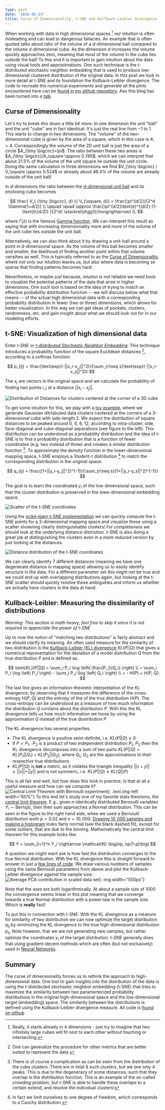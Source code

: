 ```yaml
---
type: post
date: "2016-05-23"
title: Curse of Dimensionality, t-SNE and Kullback-Leibler Divergence
---
```



When working with data in high dimensional spaces [^fn-highDimSpace] our intuition is often misleading and can lead to dangerous fallacies. An example that is often quoted talks about ratio of the volume of a $d$-dimensional ball compared to the volume $d$-dimensional cube. As the dimension $d$ increases the volume quickly approaches zero, meaning that most of the volume in the cube lies outside the ball! To this end it is important to gain intuition about the data using visual tools and approximations. One such technique is the t-distributed stochastic neighbor embedding that is used to produce low-dimensional clustered distribution of the original data. In this post we look in more detail at t-SNE and its foundation the Kullback-Leibler divergence. The code to recreate the numerical experiments and generate all the plots encountered here can be [found in my github repository](https://github.com/jotterbach/Data-Exploration-and-Numerical-Experimentation/blob/master/Numerical-Experimentation/t-SNE%20and%20the%20KL%20Divergence.ipynb). Aso this blog has been turned into a [talk](http://jotterbach.github.io/presentations/TSNE_KL-divergence).


## Curse of Dimensionality
Let's try to break this down a little bit more. In one dimension the unit "ball" and the unit "cube" are in fact identical: It's just the real line from $-1$ to $1$. This starts to change in two dimensions: The "volume" of the two-dimensional cube is given by the area of a square, which in this case is $A_\square=4$. Correspondingly the volume of the 2D unit ball is just the area of a circle $A_{\tiny \bigcirc}=\pi$. The ratio between these two areas is $A_{\tiny \bigcirc}/A_\square \approx 0.785$, which we can interpret that about $21.5\%$ of the volume of the unit square lie outside the unit circle. Doing the same calculation in three dimensions we find $V_{\tiny \bigcirc} / V_\square \approx 0.524$ or already about $46.4\%$ of the volume are already outside of the unit ball!

In $d$-dimensions the ratio between the [d-dimensional unit ball](https://en.wikipedia.org/wiki/N-sphere) and its enclosing cube becomes

$$
\frac{ V_{ {\tiny \bigcirc}, d} }{ V_{\square, d}} =  \frac{\pi^{d/2}}{2^d \Gamma(1+d/2)} \\
\qquad \quad \approx \frac{\pi^{d/2}\text{e}^{(d/2) (1- \text{ln}d/2)} }{2^d} \stackrel{d\gg1}{\longrightarrow} 0,
$$

where $\Gamma(z)$ is the famous [Gamma function](https://en.wikipedia.org/wiki/Gamma_function). We can interpret this result as saying that with increasing dimensionality more and more of the volume of the unit cube lies outside the unit ball.

Alternatively, we can also think about it by drawing a unit-ball around a point in d-dimensional space. As the volume of this ball becomes smaller and smaller, the likelihood of finding another point within that volume vansihes as well. This is typically referred to as the [Curse of Dimensionality](https://en.wikipedia.org/wiki/Curse_of_dimensionality), where not only our intuition leaves us, but also where data is becoming so sparse that finding patterns becomes hard.

Nevertheless, or maybe just because, intuiton is not reliable we need tools to visualize the potential patterns of the data that arise in higher dimensions. One such tool is based on the idea of trying to match an effective probability distribution function -- we will discuss below what that means -- of the actual high dimensional data with a corresponding probability distribution in fewer (two or three) dimensions, which allows for better visualization. In this way we can get ideas of pockets, clusters, randomness, etc. and gain insight about what we should look out for in our modeling efforts.


## t-SNE: Visualization of high dimensional data
Enter t-SNE or _[t-distributed Stochastic Neighbor Embedding](https://lvdmaaten.github.io/tsne/)_: This technique introduces a probability function of the square Euclidean distances [^fn-tsne-metric], according to a softmax function:

$$
p_{ij} = \frac{\text{exp}(-||x_i-x_j||^2)}{\sum_{r\neq s}\text{exp}(-||x_r-x_s||^2)}
$$

The $x_j$ are vectors in the original space and we calculate the probability of finding two points $i, j$ at a distance $||x_i - x_j||$.

![Distribution of Distances for clusters centered at the corner of a 3D cube](./imgs/3d_cube_cluster_distance_distribution.png)

To get some intuition for this, we play with a [toy example](https://github.com/jotterbach/Data-Exploration-and-Numerical-Experimentation/blob/master/Numerical-Experimentation/t-SNE%20and%20the%20KL%20Divergence.ipynb), where we generate Gaussian ditrisbuted data clusters centered at the corners of a 3-dimensional cube with side-length $2$. We expect the distribution of square distances to be peaked around $0$, $4$, $8$, $12$, according to intra-cluster, side, face-diagonal and cube-diagonal separations (see figure to the left). This distribution can be understood as a probability distribution and the idea of t-SNE is to find a probability distribution that is a function of fewer coordinates (e.g. two instead of three) and creates a similar distribution function [^fn-complication]. To approximate the density function in the lower-dimensional mapping space, t-SNE employs a Student-t distribution [^fn-Cauchy] to match the corresponding distribution in the original space:

$$
q_{ij} =  \frac{(1+||y_i-y_j||^2)^{-1}}{\sum_{r\neq s}(1+||y_r-y_s||^2)^{-1}}
$$

The goal is to learn the coordinated $y_i$ of the low-dimensional space, such that the cluster distribution is preserved in the lowe-dimensional embedding space.

![Scatter of the t-SNE coordinates](./imgs/tsne_3d_cube_corner_clusters.png)

Using the [scikit-learn t-SNE implementation](http://scikit-learn.org/stable/modules/generated/sklearn.manifold.TSNE.html) we can quickly compute the t-SNE points for a 2-dimensional mapping space and visualize those using a scatter showning clearly distinguishable clusters! For completeness we should look at the underlying distance distriution. t-SNE is also doing a great job at distinguishing the clusters even in a more reduced version by just looking at the distances.

![Distance distribution of the t-SNE coordinates](./imgs/tsne_2d_distance_dist.png)

We can clearly identify 7 different distances (meaning we have one degenerate distance in mapping space) allowing us to easily identify structure in the data. For a different parameter set this might not be true and we could end up with overlapping distributions again, but looking at the t-SNE scatter should quickly resolve these ambiguities and inform us whether we actually have clusters in the data at hand.


## Kullback-Leibler: Measuring the dissimilarity of distributions

_Warning: This section is math heavy, feel free to skip it since it is not required to appreciate the power of t-SNE_

Up to now the notion of "matching two distributions" is fairly abstract and we should clarify its meaning. An often used measure for the similarity of two distribution is the [Kullback-Leibler (KL) divergence](https://en.wikipedia.org/wiki/Kullback-Leibler_divergence) $KL(P\vert \vert Q)$ that gives a numerical representation for the deviation of a model distribution $Q$ from the true distribution $P$ and is defined as:

$$
\text{KL}(P||Q) = \sum_i P_i \log \left( \frac{P_i}{Q_i} \right) \\
 = \sum_i P_i \log \left( P_i \right) - \sum_i P_i \log \left( Q_i \right) \\
 = - H(P) + H(P, Q).
$$ 

The last line gives an information-theoretic interpretation of the KL divergence, by observing that it measures the difference of the cross-entropy $H(P, Q)$ and the entropy of the of the true distribution $H(P)$. The cross-entropy can be understood as a measure of how much information the distribution $Q$ contains about the distribution $P$. With this the KL divergence tells us how much information we loose by using the approximation $Q$ instead of the true dostribution $P$

The KL divergence has several properties

- The KL divergence is positive semi-definite, i.e. $KL(P \vert \vert Q) \geq 0$
- If $P = P_1 \cdot P_2$ is a product of two independent distribution $P_1$, $P_2$ then the KL divergence decomposes into a sum of two parts $KL(P\vert \vert Q) = KL(P_1 \vert \vert Q_1) + KL(P_2\vert \vert Q_2)$, where $Q_1$, $Q_2$ are the approximations to their respective true distributions
- $KL(P\vert \vert Q)$ is **not** a metric, as it violates the triangle inequality $\vert \vert x + y\vert \vert \leq \vert \vert x \vert \vert + \vert \vert y\vert \vert$ and is not symmeric, i.e. $KL(P\vert \vert Q) \neq KL(Q\vert \vert P)$

This is all fair and well, but how does this look in practice; is that at all a useful measure and how can we compute it?
![Central Limit Theorem with Bernoulli experiment](./imgs/central_limit_experiment.png){: .text.img-left width="60%"}
To this end let's study one of my favorite stats theorems, the [central limit theorem](https://en.wikipedia.org/wiki/Central_limit_theorem).  E.g., given $n$-identically distributed Bernoulli variables $Y_i \sim \text{Bern} (p)$, then their sum approaches a Normal distribution. This can be seen in the figure to the right hand side, whee we used a Bernoulli distribution woth $p=0.02$ and $n=10,000$. [Drawing $10,000$ samples and making a histogram](https://github.com/jotterbach/Data-Exploration-and-Numerical-Experimentation/blob/master/Numerical-Experimentation/t-SNE%20and%20the%20KL%20Divergence.ipynb) looks fairly normal (see the black dashed fit), except for some outliers, that are due to the binning. Mathematically the central limit theorem for this example looks like:

$$
Y = \sum_{i=1}^n Y_i \rightarrow \mathcal{N} \big(np, np(1-p)\big)
$$

A question we might want ask is how fast the distribution converges to the true Normal distribution. With the KL divergence this is straight forward to answer in just a [few lines of code](https://github.com/jotterbach/Data-Exploration-and-Numerical-Experimentation/blob/master/Numerical-Experimentation/t-SNE%20and%20the%20KL%20Divergence.ipynb). We draw various numbers of samples using the same Bernoulli parameters from above and plot the Kullback-Leibler divergence against the sample size:
![Average PCA contribution in scaled data set](./imgs/kl_convergence_experiment.png){: img width="550px"}

Note that the axes are both logarithmically. At about a sample size of $1000$ the convergence seems linear in this plot meaning that we converge towards a true Normal distribution with a power-law in the sample size. Which is **really** fast!

To put this in connection with t-SNE: With the KL divergence as a measure for similarity of two distribution we can now optimize the target distribution $q_{ij}$ by minimizing the KL divergence to the true high-dimensional distribution $p_{ij}$. Note however, that we are not generating new samples, but rather optimze the coordinates $y_i$ of the target distrbution. t-SNE generally does that using gradient-decent methods which are often (but not exclusively) used in [Neural Networks](http://jotterbach.github.io/2015/11/05/ExploringNeuralNetworkEngineering).

## Summary
The curse of dimensionality forces us to rethink the approach to high-dimensional data. One tool to gain insights into the distribution of the data is using the t-distributed stochastic neighbor embedding (t-SNE) that tries to maximize the similarity between two paramerterized probability distributions in the original high-dimensional space and the low-dimensional target (embedding) space. The similarity between the distributions is defined using the Kullback-Leibler divergence measure. All code is [found on github](https://github.com/jotterbach/Data-Exploration-and-Numerical-Experimentation/blob/master/Numerical-Experimentation/t-SNE%20and%20the%20KL%20Divergence.ipynb)






[^fn-highDimSpace]: Really, it starts already in 4 dimensions - just try to imagine that two infinitely large cubes will fit next to each other without touching or intersecting.

[^fn-tsne-metric]: One can generalize the procedure for other metrics that are better suited to represent the data.

[^fn-complication]: There is of course a complication as can be seen from the distribution of the cube clusters. There are in total 8 such clusters, but we see only 4 peaks. This is due to the degeneracy of some distances, such that they overlap in the distribution function. This is an example of the so-called _crowding problem_, but t-SNE is able to handle these overlaps to a certain extend, and resolve the individual clusters!

[^fn-Cauchy]: In fact we limit ourselves to one degree of freedom, which corresponds to a Cauchy distribution.

